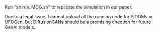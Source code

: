 Run "sh run_MOG.sh" to replicate the simulation in our paper.


Due to a legal issue, I cannot upload all the running code for SIDDMs or UFOGen. But DiffusionGANs should be a promising direction for future GenAI models.
